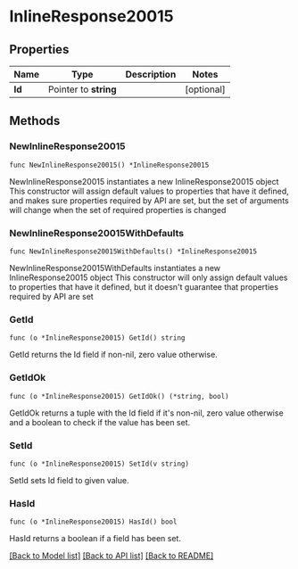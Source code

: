 # InlineResponse20015

## Properties

Name | Type | Description | Notes
------------ | ------------- | ------------- | -------------
**Id** | Pointer to **string** |  | [optional] 

## Methods

### NewInlineResponse20015

`func NewInlineResponse20015() *InlineResponse20015`

NewInlineResponse20015 instantiates a new InlineResponse20015 object
This constructor will assign default values to properties that have it defined,
and makes sure properties required by API are set, but the set of arguments
will change when the set of required properties is changed

### NewInlineResponse20015WithDefaults

`func NewInlineResponse20015WithDefaults() *InlineResponse20015`

NewInlineResponse20015WithDefaults instantiates a new InlineResponse20015 object
This constructor will only assign default values to properties that have it defined,
but it doesn't guarantee that properties required by API are set

### GetId

`func (o *InlineResponse20015) GetId() string`

GetId returns the Id field if non-nil, zero value otherwise.

### GetIdOk

`func (o *InlineResponse20015) GetIdOk() (*string, bool)`

GetIdOk returns a tuple with the Id field if it's non-nil, zero value otherwise
and a boolean to check if the value has been set.

### SetId

`func (o *InlineResponse20015) SetId(v string)`

SetId sets Id field to given value.

### HasId

`func (o *InlineResponse20015) HasId() bool`

HasId returns a boolean if a field has been set.


[[Back to Model list]](../README.md#documentation-for-models) [[Back to API list]](../README.md#documentation-for-api-endpoints) [[Back to README]](../README.md)



